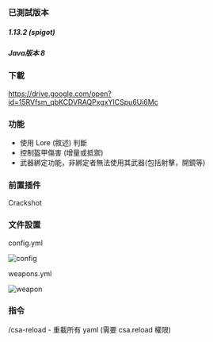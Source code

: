 
### 已測試版本
 
##### 1.13.2 (spigot)
##### Java版本 8

### 下載
 https://drive.google.com/open?id=15RVfsm_qbKCDVRAQPxgxYICSpu6Ui6Mc


### 功能

- 使用 Lore (敘述) 判斷
- 控制盔甲傷害 (增量或抵禦)
- 武器綁定功能，非綁定者無法使用其武器(包括射擊，開鏡等)

### 前置插件

Crackshot

### 文件設置

config.yml

![config](https://i.gyazo.com/41ee08a48e9c31b2574b47e45fb3e618.png)

weapons.yml

![weapon](https://i.gyazo.com/639dc9a212f00e5c6527248b64410429.png)

### 指令
/csa-reload - 重載所有 yaml (需要 csa.reload 權限)



